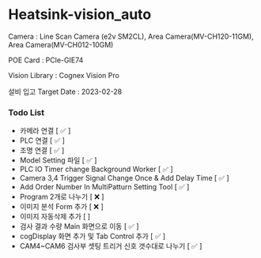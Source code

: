 # Heatsink-vision_auto
Camera : Line Scan Camera (e2v SM2CL), Area Camera(MV-CH120-11GM), Area Camera(MV-CH012-10GM)

POE Card : PCle-GIE74

Vision Library : Cognex Vision Pro

설비 입고 Target Date : 2023-02-28

### Todo List
- 카메라 연결 [ ✅ ]
- PLC 연결 [ ✅ ]
- 조명 연결 [ ✅ ]
- Model Setting 파일 [ ✅ ]
- PLC IO Timer change Background Worker [ ✅ ]
- Camera 3,4 Trigger Signal Change Once & Add Delay Time [ ✅ ]
- Add Order Number In MultiPatturn Setting Tool [ ✅ ]
- Program 2개로 나누기 [ ❌ ]
- 이미지 분석 Form 추가 [ ❌ ]
- 이미지 자동삭제 추가 [ ]
- 검사 결과 수량 Main 화면으로 이동 [ ✅ ]
- cogDisplay 화면 추가 및 Tab Control 추가 [ ✅ ]
- CAM4~CAM6 검사부 셋팅 트리거 신호 갯수대로 나누기 [ ✅ ]
